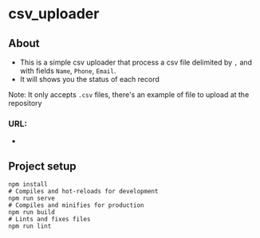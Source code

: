 # csv_uploader

## About

- This is a simple csv uploader that process a csv file delimited by `,` and with fields `Name`, `Phone`, `Email`.
- It will shows you the status of each record

Note: It only accepts `.csv` files, there's an example of file to upload at the repository


### URL: 
- 

## Project setup
```
npm install
# Compiles and hot-reloads for development
npm run serve
# Compiles and minifies for production
npm run build
# Lints and fixes files
npm run lint
```
